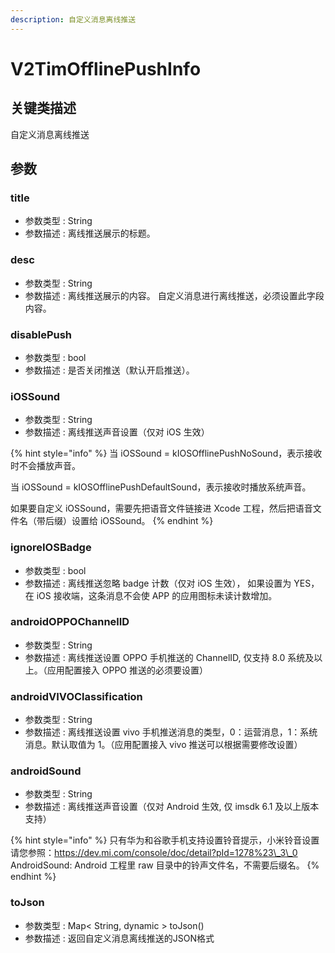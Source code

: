 ```yaml
---
description: 自定义消息离线推送
---
```


# V2TimOfflinePushInfo

## 关键类描述

自定义消息离线推送

## 参数

### title

* 参数类型 : String
* 参数描述 : 离线推送展示的标题。

### desc

* 参数类型 : String
* 参数描述 : 离线推送展示的内容。 自定义消息进行离线推送，必须设置此字段内容。

### disablePush

* 参数类型 : bool
* 参数描述 : 是否关闭推送（默认开启推送）。

### iOSSound

* 参数类型 : String
* 参数描述 : 离线推送声音设置（仅对 iOS 生效）

{% hint style="info" %}
当 iOSSound = kIOSOfflinePushNoSound，表示接收时不会播放声音。

当 iOSSound = kIOSOfflinePushDefaultSound，表示接收时播放系统声音。&#x20;

如果要自定义 iOSSound，需要先把语音文件链接进 Xcode 工程，然后把语音文件名（带后缀）设置给 iOSSound。
{% endhint %}

### ignoreIOSBadge

* 参数类型 : bool
* 参数描述 : 离线推送忽略 badge 计数（仅对 iOS 生效）， 如果设置为 YES，在 iOS 接收端，这条消息不会使 APP 的应用图标未读计数增加。

### androidOPPOChannelID

* 参数类型 : String
* 参数描述 : 离线推送设置 OPPO 手机推送的 ChannelID, 仅支持 8.0 系统及以上。（应用配置接入 OPPO 推送的必须要设置）



### androidVIVOClassification

* 参数类型 : String
* 参数描述 : 离线推送设置 vivo 手机推送消息的类型，0：运营消息，1：系统消息。默认取值为 1。（应用配置接入 vivo 推送可以根据需要修改设置）



### androidSound

* 参数类型 : String
* 参数描述 : 离线推送声音设置（仅对 Android 生效, 仅 imsdk 6.1 及以上版本支持）

{% hint style="info" %}
只有华为和谷歌手机支持设置铃音提示，小米铃音设置请您参照：https://dev.mi.com/console/doc/detail?pId=1278%23\_3\_0 AndroidSound: Android 工程里 raw 目录中的铃声文件名，不需要后缀名。
{% endhint %}

### toJson

* 参数类型 : Map< String, dynamic > toJson()
* 参数描述 : 返回自定义消息离线推送的JSON格式
